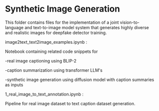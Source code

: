 
# Synthetic Image Generation

This folder contains files for the implementation of a joint vision-to-language and text-to-image model system that generates highly diverse and realistic images for deepfake detector training.

image2text_text2image_examples.ipynb :

Notebook containing related code snippets for

-real image captioning using BLIP-2

-caption summarization using transformer LLM's

-synthetic image generation using diffusion model with caption summaries as inputs

1_real_image_to_text_annotation.ipynb :

Pipeline for real image dataset to text caption dataset generation.